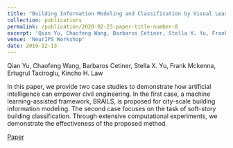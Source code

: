 ```yaml
---
title: "Building Information Modeling and Classification by Visual Learning At A City Scale"
collection: publications
permalink: /publication/2020-02-23-paper-title-number-8
excerpt: 'Qian Yu, Chaofeng Wang, Barbaros Cetiner, Stella X. Yu, Frank Mckenna, Ertugrul Taciroglu, Kincho H. Law'
venue: 'NeurIPS Workshop'
date: 2019-12-13
---
```

Qian Yu, Chaofeng Wang, Barbaros Cetiner, Stella X. Yu, Frank Mckenna, Ertugrul Taciroglu, Kincho H. Law

In this paper, we provide two case studies to demonstrate how artificial intelligence can empower civil engineering. In the first case, a machine learning-assisted framework, BRAILS, is proposed for city-scale building information modeling. The second case focuses on the task of soft-story building classification. Through extensive computational experiments, we demonstrate the effectiveness of the proposed method.

[Paper](https://arxiv.org/abs/1910.06391)